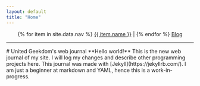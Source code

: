 ```yaml
---
layout: default
title: "Home"
---
```

<div class="nav">
<center>
{% for item in site.data.nav %}
  <a href="{{ item.link }}">{{ item.name }}</a> |
{% endfor %}
  <a href="#">Blog</a>
</center>
</div>
<hr>
#  United Geekdom's web journal
  **Hello world!** This is the new web journal of my site. I will log my changes and describe other programming projects here.
  This journal was made with [Jekyll](https://jekyllrb.com/). I am just a beginner at markdown and YAML, hence this is a work-in-progress.
